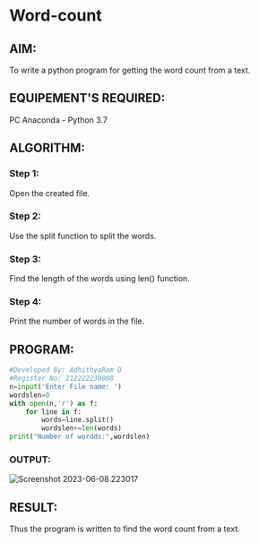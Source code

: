 # Word-count
## AIM:
To write a python program for getting the word count from a text.
## EQUIPEMENT'S REQUIRED: 
PC
Anaconda - Python 3.7
## ALGORITHM: 
### Step 1:
Open the created file.
### Step 2: 
 Use the split function to split the words.
### Step 3: 
Find the length of the words using len() function.
### Step 4:  
Print the number of words in the file.
## PROGRAM:
```python
#Developed By: AdhithyaRam D
#Register No: 212222230008
n=input('Enter File name: ')
wordslen=0
with open(n,'r') as f:
    for line in f:
        words=line.split()
        wordslen+=len(words)
print("Number of wordds:",wordslen)
```
### OUTPUT:
![Screenshot 2023-06-08 223017](https://github.com/Adhithyaram29D/Word-count/assets/119393540/4f54eacd-e439-43c1-9f03-f1b22bc9eb1d)

## RESULT:
Thus the program is written to find the word count from a text.
